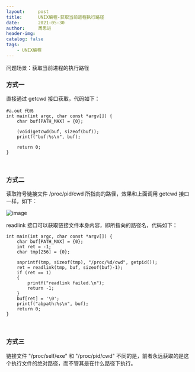 ```yaml
---
layout:     post
title:      UNIX编程-获取当前进程执行路径
date:       2021-05-30
author:     周思进
header-img:	
catalog: false
tags:
    - UNIX编程
---
```


问题场景：获取当前进程的执行路径


### 方式一

直接通过 getcwd 接口获取，代码如下：

```
#a.out 代码
int main(int argc, char const *argv[]) {
    char buf[PATH_MAX] = {0};

    (void)getcwd(buf, sizeof(buf));
    printf("buf:%s\n", buf);

    return 0;
}
```



<br/>


### 方式二

读取符号链接文件 /proc/pid/cwd 所指向的路径，效果和上面调用 getcwd 接口一样，如下：

![image](https://tva1.sinaimg.cn/large/008i3skNly1gr0apysa4fj30ue0f2why.jpg)

readlink 接口可以获取链接文件本身内容，即所指向的路径名，代码如下：


```
int main(int argc, char const *argv[]) {
    char buf[PATH_MAX] = {0};
    int ret = -1;
    char tmp[256] = {0};

    snprintf(tmp, sizeof(tmp), "/proc/%d/cwd", getpid());
    ret = readlink(tmp, buf, sizeof(buf)-1);
    if (ret == 1)
    {
        printf("readlink failed.\n");
        return -1;
    }
    buf[ret] = '\0';
    printf("abpath:%s\n", buf);
    return 0;
}
```


<br/>



### 方式三


链接文件 "/proc/self/exe" 和 "/proc/pid/cwd" 不同的是，前者永远获取的是这个执行文件的绝对路径，而不管其是在什么路径下执行。

